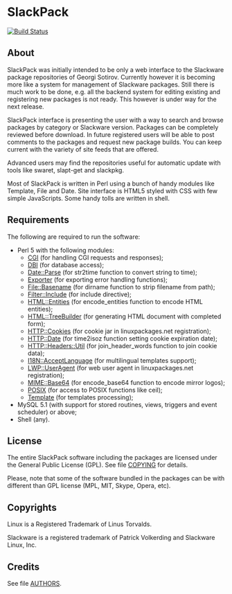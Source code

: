 # SlackPack 
[![Build Status](https://travis-ci.com/gdsotirov/slackpack.svg?branch=master)](https://travis-ci.com/gdsotirov/slackpack)

About
------------------------------------------------------------------------------
SlackPack was initially intended to be only a web interface to the
Slackware package repositories of Georgi Sotirov. Currently however it is
becoming more like a system for management of Slackware packages. Still there
is much work to be done, e.g. all the backend system for editing existing and
registering new packages is not ready. This however is under way for the next
release.

SlackPack interface is presenting the user with a way to search and browse
packages by category or Slackware version. Packages can be completely
reviewed before download. In future registered users will be able to post
comments to the packages and request new package builds. You can keep current
with the variety of site feeds that are offered.

Advanced users may find the repositories useful for automatic update with
tools like swaret, slapt-get and slackpkg.

Most of SlackPack is written in Perl using a bunch of handy modules like
Template, File and Date. Site interface is HTML5 styled with CSS with few
simple JavaScripts. Some handy tolls are written in shell.

Requirements
------------------------------------------------------------------------------
The following are required to run the software:

 * Perl 5 with the following modules:
   - [CGI](https://metacpan.org/pod/CGI) (for handling CGI requests and responses);
   - [DBI](https://metacpan.org/pod/DBI) (for database access);
   - [Date::Parse](https://metacpan.org/pod/Date::Parse) (for str2time function to convert string to time);
   - [Exporter](https://metacpan.org/pod/Exporter) (for exporting error handling functions);
   - [File::Basename](https://metacpan.org/pod/File::Basename) (for dirname function to strip filename from path);
   - [Filter::Include](https://metacpan.org/pod/Filter::Include) (for include directive);
   - [HTML::Entities](https://metacpan.org/pod/HTML::Entities) (for encode_entities function to encode HTML entities);
   - [HTML::TreeBuilder](https://metacpan.org/pod/HTML::TreeBuilder) (for generating HTML document with completed form);
   - [HTTP::Cookies](https://metacpan.org/pod/HTTP::Cookies) (for cookie jar in linuxpackages.net registration);
   - [HTTP::Date](https://metacpan.org/pod/HTTP::Date) (for time2isoz function setting cookie expiration date);
   - [HTTP::Headers::Util](https://metacpan.org/pod/HTTP::Headers::Util) (for join_header_words function to join cookie data);
   - [I18N::AcceptLanguage](https://metacpan.org/pod/I18N::AcceptLanguage) (for multilingual templates support);
   - [LWP::UserAgent](https://metacpan.org/pod/LWP::UserAgent) (for web user agent in linuxpackages.net registration);
   - [MIME::Base64](https://metacpan.org/pod/MIME::Base64) (for encode_base64 function to encode mirror logos);
   - [POSIX](https://metacpan.org/pod/distribution/perl/ext/POSIX/lib/POSIX.pod) (for access to POSIX functions like ceil);
   - [Template](https://metacpan.org/pod/Template) (for templates processing);
 * MySQL 5.1 (with support for stored routines, views, triggers and event
   scheduler) or above;
 * Shell (any).

License
------------------------------------------------------------------------------
The entire SlackPack software including the packages are licensed under the
General Public License (GPL). See file [COPYING](COPYING) for details.

Please, note that some of the software bundled in the packages can be with
different than GPL license (MPL, MIT, Skype, Opera, etc).

Copyrights
------------------------------------------------------------------------------
Linux is a Registered Trademark of Linus Torvalds.

Slackware is a registered trademark of Patrick Volkerding and Slackware Linux, Inc.

Credits
------------------------------------------------------------------------------
See file [AUTHORS](AUTHORS).

